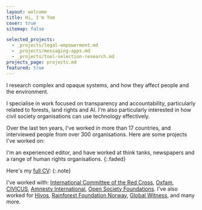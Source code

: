 ```yaml
---
layout: welcome
title: Hi, I'm Tom
cover: true
sitemap: false

selected_projects:
  - _projects/legal-empowerment.md
  - _projects/messaging-apps.md
  - _projects/tool-selection-research.md
projects_page: projects.md
featured: true
---
```





<!--author-->

I research complex and opaque systems, and how they affect people and the environment.

I specialise in work focused on transparency and accountability, particularly related to forests, land rights and AI. I'm also particularly interested in how civil society organisations can use technology effectively. 

Over the last ten years, I've worked in more than 17 countries, and interviewed people from over 300 organisations. Here are some projects I've worked on:

<!--projects--> 

I'm an experienced editor, and have worked at think tanks, newspapers and a range of human rights organisations.
{:.faded}

Here's my [full CV](/resume):
{:.note}

I've worked with:
[International Committee of the Red Cross](https://www.icrc.org/), [Oxfam](https://www.oxfam.org/en), [CIVICUS](https://civicus.org/), [Amnesty International](https://www.amnesty.org/en/tech/), [Open Society Foundations](https://www.justiceinitiative.org/). I've also worked for [Hivos](https://hivos.org/), [Rainforest Foundation Norway](http://www.regnskog.no/en/), [Global Witness](https://www.globalwitness.org/en/), and many more.




[documentation]: docs/README.md
[install]: docs/install.md
[upgrade]: docs/upgrade.md
[config]: docs/config.md
